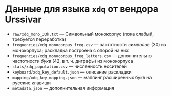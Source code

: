 # Данные для языка `xdq` от вендора Urssivar

- `raw/xdq_mono_33k.txt` — Символьный монокорпус (пока слабый, требуется переработка)
- `frequencies/xdq_monocorpus_freq.csv` — частотности *символов* (30) из монокорпуса; раскладка построена с опорой на них
- `frequencies/xdq_monocorpus_freq_letters.csv` — дополнительно частотности *букв* (42, в т. ч. диграфы) из монокорпуса
- `stats/xdq_population.csv` — численность носителей
- `keyboard/xdq_key_default.json` — описание раскладки
- `mapping/xdq_key_mapping.json` — маппинг расширенных букв на русские клавиши
- `metadata.json` — дополнительная информация
